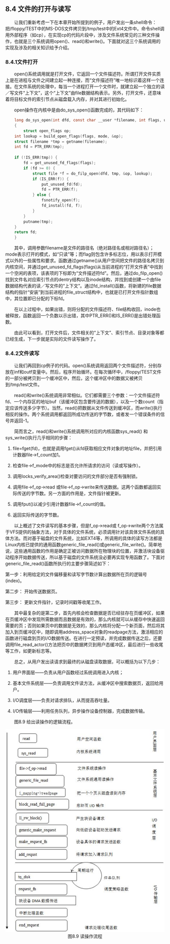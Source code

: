 ## 8.4 文件的打开与读写

&emsp;&emsp;让我们重新考虑一下在本章开始所提到的例子，用户发出一条shell命令：把/floppy/TEST中的MS-DOS文件拷贝到/tmp/test中的Ext4文件中。命令shell调用外部程序（如cp），在实现cp的代码片段中，涉及文件系统常见的三种文件操作，也就是三个系统调用open()、read()和write()。下面就对这三个系统调用的实现及涉及的相关知识给予介绍。

### 8.4.1文件打开

&emsp;&emsp;open()系统调用就是打开文件，它返回一个文件描述符。所谓打开文件实质上是在进程与文件之间建立起一种连接，而“文件描述符”唯一地标识着这样一个连接。在文件系统的处理中，每当一个进程打开一个文件时，就建立起一个独立的读／写文件“上下文”，这个“上下文”由file数据结构表示。另外，打开文件，还意味着将目标文件的索引节点从磁盘载入内存，并对其进行初始化。

&emsp;&emsp;open操作在内核中是由do\_sys\_open()函数完成的，其代码如下：
```c
    long do_sys_open(int dfd, const char __user *filename, int flags, umode_t mode)
    {
    	struct open_flags op;
	int lookup = build_open_flags(flags, mode, &op);
	struct filename *tmp = getname(filename);
	int fd = PTR_ERR(tmp);

	if (!IS_ERR(tmp)) {
		fd = get_unused_fd_flags(flags);
		if (fd >= 0) {
			struct file *f = do_filp_open(dfd, tmp, &op, lookup);
			if (IS_ERR(f)) {
				put_unused_fd(fd);
				fd = PTR_ERR(f);
			} else {
				fsnotify_open(f);
				fd_install(fd, f);
			}
		}
		putname(tmp);
	}
	return fd;
    }
```
&emsp;&emsp;其中，调用参数filename是文件的路径名（绝对路径名或相对路径名）；mode表示打开的模式，如“只读”等；而flag则包含许多标志位，用以表示打开模式以外的一些属性和要求。函数通过getname()从用户空间把文件的路径名拷贝到内核空间，并通过get\_unused\_fd\_flags(flags)从当前进程的“打开文件表”中找到一个空闲的表项，该表项的下标即为“文件描述符fd”。然后，通过do\_filp\_open()找到文件名对应索引节点的dentry结构以及inode结构，并找到或创建一个由file数据结构代表的读／写文件的“上下文”。通过fd\_install()函数，将新建的file数据结构的指针“安装”到当前进程的file\_struct结构中，也就是已打开文件指针数组中，其位置即已分配的下标fd。

&emsp;&emsp;在以上过程中，如果出错，则将分配的文件描述符、file结构收回，inode也被释放，函数返回一个负数以示出错，其中PTR\_ERR()和IS\_ERR()是出错处理函数。

&emsp;&emsp;由此可以看到，打开文件后，文件相关的“上下文”、索引节点、目录对象等都已经生成，下一步就是实际的文件读写操作了。

### 8.4.2文件读写

&emsp;&emsp;让我们再回到cp例子的代码。open()系统调用返回两个文件描述符，分别存放在inf和outf变量中。然后，程序开始循环。在每次循环中，/floppy/TEST文件的一部分被拷贝到一个缓冲区中，然后，这个缓冲区中的数据又被拷贝到/tmp/test文件。

&emsp;&emsp;read()和write()系统调用非常相似。它们都需要三个参数：一个文件描述符fd、一个内存区的地址buf（该缓冲区包含要传送的数据），以及一个数count（指定应该传送多少字节）。当然，read()把数据从文件传送到缓冲区，而write()执行相反的操作。两个系统调用都返回所成功传送的字节数，或者发一个错误条件的信号并返回-1。

&emsp;&emsp;简而言之，read()和write()系统调用所对应的内核函数sys\_read() 和sys\_write()执行几乎相同的步骤：

1.  file=fget(fd)，也就是调用fget()从fd获取相应文件对象的地址file，并把引用计数器file-\>f\_count加1。

2.  检查file-\>f\_mode中的标志是否允许所请求的访问（读或写操作）。

3.  调用locks\_verify\_area()检查对要访问的文件部分是否有强制锁。

4.  调用file-\>f\_op-\>read
    或file-\>f\_op-\>write来传送数据。这两个函数都返回实际传送的字节数。另一方面的作用是，文件指针被更新。

5.  调用fput()以减少引用计数器file-\>f\_count的值。

6.  返回实际传送的字节数。

&emsp;&emsp;以上概述了文件读写的基本步骤，但是f\_op-\>read或
f\_op-\>write两个方法属于VFS提供的抽象方法，对于具体的文件系统，必须调用针对该具体文件系统的具体方法。而对基于磁盘的文件系统，比如EXT4等，所调用的具体的读写方法都是Linux内核已提供的通用函数generic\_file\_read()或generic\_file\_write()。简单地说，这些通用函数的作用是确定正被访问数据所在物理块的位置，并激活块设备驱动程序开始数据传送，所以基于磁盘的文件系统没必要再实现专用函数了。下面对generic\_file\_read()函数所执行的主要步骤简述如下：

第一步：利用给定的文件偏移量和读写字节数计算出数据所在页的逻辑号(index)。

第二步： 开始传送数据页。

第三步： 更新文件指针，记录时间戳等收尾工作。

&emsp;&emsp;其中最复杂的是第二步，首先内核会检查数据是否已经驻存在页缓冲区，如果在页缓冲区中发现所需数据而且数据是有效的，那么内核就可以从缓存中快速返回需要的页；否则如果页中的数据是无效的，那么内核将分配一个新页面，然后将其加入到页缓冲区中，随即调用address\_space对象的readpage方法，激活相应的函数进行磁盘到页的I/O数据传送。在进行一定预读，并完成数据传送之后，还要调用file\_read\_actor()方法把页中的数据拷贝到用户态缓冲区，最后进行一些收尾等工作，如更新标志等。

&emsp;&emsp;总之，从用户发出读请求到最终的从磁盘读取数据，可以概括为以下几步：

   1. 用户界面层——负责从用户函数经过系统调用进入内核；

   2. 基本文件系统层——负责调用文件读方法，从缓冲区中搜索数据页，返回给用户。

   3. I/O调度层——负责对请求排队，从而提高吞吐量。

   4. I/O传输层——利用任务队列，异步操作设备控制器，完成数据传输。

&emsp;&emsp;图8.9 给出读操作的逻辑流程。

<div align=center>
<img src="图8_9.jpg" />  
</div>

<div align=center>
图8.9 读操作流程
</div>
